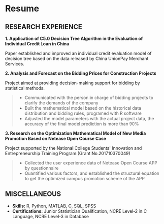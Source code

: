 # Resume
## RESEARCH EXPERIENCE

**1. Application of C5.0 Decision Tree Algorithm in the Evaluation of Individual Credit Loan in China**

Paper established and improved an individual credit evaluation model of decision tree based on the data released by China UnionPay Merchant Services.

**2. Analysis and Forecast on the Bidding Prices for Construction Projects**

Project aimed at providing decision-making support for bidding by statistical methods.

> - Communicated with the person in charge of bidding projects to clarify the demands of the company 
> - Built the mathematical model based on the historical data distribution and bidding rules, programed with R software 
> - Adjusted the model parameters with the actual project data, the accuracy of the final model prediction is more than 90%

**3. Research on the Optimization Mathematical Model of New Media Promotion Based on Netease Open Course Case**

Project supported by the National College Students' Innovation and Entrepreneurship Training Program (Grant No.201710370049) 

> - Collected the user experience data of Netease Open Course APP by questionnaire 
> - Quantified various factors, and established the structural equation to get the optimized campus promotion scheme of the APP

## MISCELLANEOUS

- **Skills:** R, Python, MATLAB, C, SQL, SPSS
- **Certifications:** Junior Statistician Qualification, NCRE Level-2 in C Language, NCRE Level-3 in Database 

